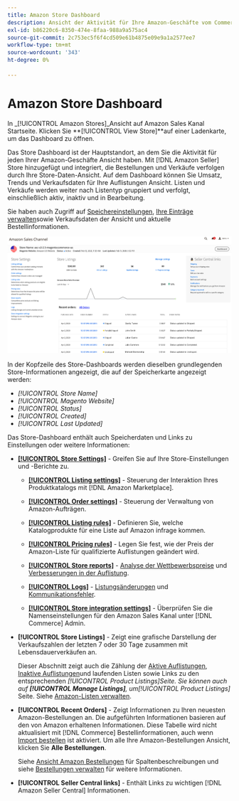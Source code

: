 ```yaml
---
title: Amazon Store Dashboard
description: Ansicht der Aktivität für Ihre Amazon-Geschäfte vom Commerce-Administrator über das Amazon Store-Dashboard.
exl-id: b86220c6-8350-474e-8faa-988a9a575ac4
source-git-commit: 2c753ec5f6f4cd509e61b4875e09e9a1a2577ee7
workflow-type: tm+mt
source-wordcount: '343'
ht-degree: 0%

---
```


# Amazon Store Dashboard


In _[!UICONTROL Amazon Stores]_Ansicht auf Amazon Sales Kanal Startseite. Klicken Sie **[!UICONTROL View Store]**auf einer Ladenkarte, um das Dashboard zu öffnen.

Das Store Dashboard ist der Hauptstandort, an dem Sie die Aktivität für jeden Ihrer Amazon-Geschäfte Ansicht haben. Mit [!DNL Amazon Seller] Store hinzugefügt und integriert, die Bestellungen und Verkäufe verfolgen durch Ihre Store-Daten-Ansicht. Auf dem Dashboard können Sie Umsatz, Trends und Verkaufsdaten für Ihre Auflistungen Ansicht. Listen und Verkäufe werden weiter nach Listentyp gruppiert und verfolgt, einschließlich aktiv, inaktiv und in Bearbeitung.

Sie haben auch Zugriff auf [Speichereinstellungen](./ob-store-review.md), [Ihre Einträge verwalten](./managing-product-listings.md)sowie Verkaufsdaten der Ansicht und aktuelle Bestellinformationen.

![Amazon Store Dashboard](assets/amazon-store-dashboard.png)

In der Kopfzeile des Store-Dashboards werden dieselben grundlegenden Store-Informationen angezeigt, die auf der Speicherkarte angezeigt werden:

- _[!UICONTROL Store Name]_
- _[!UICONTROL Magento Website]_
- _[!UICONTROL Status]_
- _[!UICONTROL Created]_
- _[!UICONTROL Last Updated]_

Das Store-Dashboard enthält auch Speicherdaten und Links zu Einstellungen oder weitere Informationen:

- [**[!UICONTROL Store Settings]**](./ob-store-review.md) - Greifen Sie auf Ihre Store-Einstellungen und -Berichte zu.

   - [**[!UICONTROL Listing settings]**](./listing-settings.md) - Steuerung der Interaktion Ihres Produktkatalogs mit [!DNL Amazon Marketplace].

   - [**[!UICONTROL Order settings]**](./order-settings.md) - Steuerung der Verwaltung von Amazon-Aufträgen.

   - [**[!UICONTROL Listing rules]**](./listing-rules.md) - Definieren Sie, welche Katalogprodukte für eine Liste auf Amazon infrage kommen.

   - [**[!UICONTROL Pricing rules]**](./pricing-products.md) - Legen Sie fest, wie der Preis der Amazon-Liste für qualifizierte Auflistungen geändert wird.

   - [**[!UICONTROL Store reports]**](./amazon-logs-reports.md) - [Analyse der Wettbewerbspreise](./competitive-price-analysis.md) und [Verbesserungen in der Auflistung](./listing-improvements.md).

   - [**[!UICONTROL Logs]**](./amazon-logs-reports.md) - [Listungsänderungen](./listing-changes-log.md) und [Kommunikationsfehler](./communication-errors-log.md).

   - [**[!UICONTROL Store integration settings]**](./store-integration-settings.md) - Überprüfen Sie die Namenseinstellungen für den Amazon Sales Kanal unter [!DNL Commerce] Admin.

- **[!UICONTROL Store Listings]** - Zeigt eine grafische Darstellung der Verkaufszahlen der letzten 7 oder 30 Tage zusammen mit Lebensdauerverkäufen an.

   Dieser Abschnitt zeigt auch die Zählung der [Aktive Auflistungen](./active-listings.md), [Inaktive Auflistungen](./inactive-listings.md)und laufenden Listen sowie Links zu den entsprechenden _[!UICONTROL Product Listings]_Seite. Sie können auch auf **[!UICONTROL Manage Listings]**, um_[!UICONTROL Product Listings]_ Seite. Siehe [Amazon-Listen verwalten](./managing-product-listings.md).

- **[!UICONTROL Recent Orders]** - Zeigt Informationen zu Ihren neuesten Amazon-Bestellungen an. Die aufgeführten Informationen basieren auf den von Amazon erhaltenen Informationen. Diese Tabelle wird nicht aktualisiert mit [!DNL Commerce] Bestellinformationen, auch wenn [Import bestellen](./order-settings.md) ist aktiviert. Um alle Ihre Amazon-Bestellungen Ansicht, klicken Sie **Alle Bestellungen**.

   Siehe [Ansicht Amazon Bestellungen](./amazon-orders-all.md) für Spaltenbeschreibungen und siehe [Bestellungen verwalten](./managing-orders.md) für weitere Informationen.

- **[!UICONTROL Seller Central links]** - Enthält Links zu wichtigen [!DNL Amazon Seller Central] Informationen.
